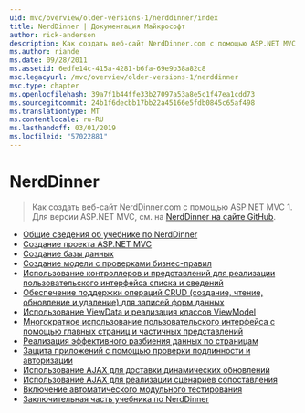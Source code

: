 ```yaml
---
uid: mvc/overview/older-versions-1/nerddinner/index
title: NerdDinner | Документация Майкрософт
author: rick-anderson
description: Как создать веб-сайт NerdDinner.com с помощью ASP.NET MVC 1. Для версии ASP.NET MVC 3 посетите nerddinner на сайте GitHub.
ms.author: riande
ms.date: 09/28/2011
ms.assetid: 6edfe14c-415a-4281-b6fa-69e9b38a82c8
msc.legacyurl: /mvc/overview/older-versions-1/nerddinner
msc.type: chapter
ms.openlocfilehash: 39a7f1b44ffe33b27097a53a8e5c1f47ea1cdd73
ms.sourcegitcommit: 24b1f6decbb17bb22a45166e5fdb0845c65af498
ms.translationtype: MT
ms.contentlocale: ru-RU
ms.lasthandoff: 03/01/2019
ms.locfileid: "57022881"
---
```

<a name="nerddinner"></a>NerdDinner
====================
> Как создать веб-сайт NerdDinner.com с помощью ASP.NET MVC 1. Для версии ASP.NET MVC, см. на [NerdDinner на сайте GitHub](https://github.com/AspNetMVPSamples/NerdDinner).


- [Общие сведения об учебнике по NerdDinner](introducing-the-nerddinner-tutorial.md)
- [Создание проекта ASP.NET MVC](create-a-new-aspnet-mvc-project.md)
- [Создание базы данных](create-a-database.md)
- [Создание модели с проверками бизнес-правил](build-a-model-with-business-rule-validations.md)
- [Использование контроллеров и представлений для реализации пользовательского интерфейса списка и сведений](use-controllers-and-views-to-implement-a-listingdetails-ui.md)
- [Обеспечение поддержки операций CRUD (создание, чтение, обновление и удаление) для записей форм данных](provide-crud-create-read-update-delete-data-form-entry-support.md)
- [Использование ViewData и реализация классов ViewModel](use-viewdata-and-implement-viewmodel-classes.md)
- [Многократное использование пользовательского интерфейса с помощью главных страниц и частичных представлений](re-use-ui-using-master-pages-and-partials.md)
- [Реализация эффективного разбиения данных по страницам](implement-efficient-data-paging.md)
- [Защита приложений с помощью проверки подлинности и авторизации](secure-applications-using-authentication-and-authorization.md)
- [Использование AJAX для доставки динамических обновлений](use-ajax-to-deliver-dynamic-updates.md)
- [Использование AJAX для реализации сценариев сопоставления](use-ajax-to-implement-mapping-scenarios.md)
- [Включение автоматического модульного тестирования](enable-automated-unit-testing.md)
- [Заключительная часть учебника по NerdDinner](nerddinner-wrap-up.md)
